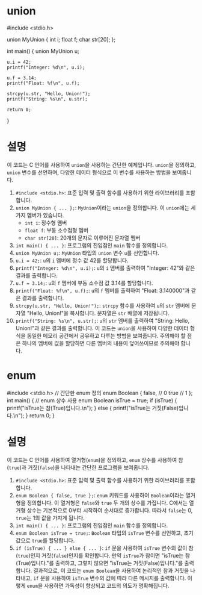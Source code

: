# union

#include <stdio.h>

union MyUnion {
    int i;
    float f;
    char str[20];
};

int main() {
    union MyUnion u;

    u.i = 42;
    printf("Integer: %d\n", u.i);

    u.f = 3.14;
    printf("Float: %f\n", u.f);

    strcpy(u.str, "Hello, Union!");
    printf("String: %s\n", u.str);

    return 0;
}

# 설명
이 코드는 C 언어를 사용하여 `union`을 사용하는 간단한 예제입니다. `union`을 정의하고, `union` 변수를 선언하며, 다양한 데이터 형식으로 이 변수를 사용하는 방법을 보여줍니다.
1. `#include <stdio.h>`: 표준 입력 및 출력 함수를 사용하기 위한 라이브러리를 포함합니다.
2. `union MyUnion { ... };`: `MyUnion`이라는 `union`을 정의합니다. 이 `union`에는 세 가지 멤버가 있습니다.
   - `int i`: 정수형 멤버
   - `float f`: 부동 소수점형 멤버
   - `char str[20]`: 20개의 문자로 이루어진 문자열 멤버
3. `int main() { ... }`: 프로그램의 진입점인 `main` 함수를 정의합니다.
4. `union MyUnion u;`: `MyUnion` 타입의 `union` 변수 `u`를 선언합니다.
5. `u.i = 42;`: `u`의 `i` 멤버에 정수 값 42를 할당합니다.
6. `printf("Integer: %d\n", u.i);`: `u`의 `i` 멤버를 출력하여 "Integer: 42"와 같은 결과를 출력합니다.
7. `u.f = 3.14;`: `u`의 `f` 멤버에 부동 소수점 값 3.14를 할당합니다.
8. `printf("Float: %f\n", u.f);`: `u`의 `f` 멤버를 출력하여 "Float: 3.140000"과 같은 결과를 출력합니다.
9. `strcpy(u.str, "Hello, Union!");`: `strcpy` 함수를 사용하여 `u`의 `str` 멤버에 문자열 "Hello, Union!"을 복사합니다. 문자열은 `str` 배열에 저장됩니다.
10. `printf("String: %s\n", u.str);`: `u`의 `str` 멤버를 출력하여 "String: Hello, Union!"과 같은 결과를 출력합니다.
이 코드는 `union`을 사용하여 다양한 데이터 형식을 동일한 메모리 공간에서 공유하고 다루는 방법을 보여줍니다. 주의해야 할 점은 하나의 멤버에 값을 할당하면 다른 멤버의 내용이 덮어쓰이므로 주의해야 합니다.

# enum

#include <stdio.h>
// 간단한 enum 정의
enum Boolean {
    false, // 0
    true   // 1
};
int main() {
    // enum 상수 사용
    enum Boolean isTrue = true;
    if (isTrue) {
        printf("isTrue는 참(True)입니다.\n");
    } else {
        printf("isTrue는 거짓(False)입니다.\n");
    }
    return 0;
}

# 설명
이 코드는 C 언어를 사용하여 열거형(`enum`)을 정의하고, `enum` 상수를 사용하여 참(`true`)과 거짓(`false`)을 나타내는 간단한 프로그램을 보여줍니다.
1. `#include <stdio.h>`: 표준 입력 및 출력 함수를 사용하기 위한 라이브러리를 포함합니다.
2. `enum Boolean { false, true };`: `enum` 키워드를 사용하여 `Boolean`이라는 열거형을 정의합니다. 이 열거형은 `false`와 `true` 두 개의 상수를 가집니다. C에서는 열거형 상수는 기본적으로 0부터 시작하여 순서대로 증가합니다. 따라서 `false`는 0, `true`는 1의 값을 가지게 됩니다.
3. `int main() { ... }`: 프로그램의 진입점인 `main` 함수를 정의합니다.
4. `enum Boolean isTrue = true;`: `Boolean` 타입의 `isTrue` 변수를 선언하고, 초기값으로 `true`를 할당합니다.
5. `if (isTrue) { ... } else { ... }`: `if` 문을 사용하여 `isTrue` 변수의 값이 참(`true`)인지 거짓(`false`)인지를 확인합니다. 만약 `isTrue`가 참이면 "isTrue는 참(True)입니다."를 출력하고, 그렇지 않으면 "isTrue는 거짓(False)입니다."를 출력합니다.
결과적으로, 이 코드는 `enum Boolean`을 사용하여 논리적인 참과 거짓을 나타내고, `if` 문을 사용하여 `isTrue` 변수의 값에 따라 다른 메시지를 출력합니다. 이렇게 `enum`을 사용하면 가독성이 향상되고 코드의 의도가 명확해집니다.
